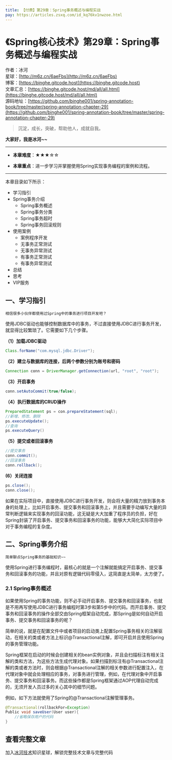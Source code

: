 ```yaml
---
title: 【付费】第29章：Spring事务概述与编程实战
pay: https://articles.zsxq.com/id_kq76kv1nwzoe.html
---
```


# 《Spring核心技术》第29章：Spring事务概述与编程实战

作者：冰河
<br/>星球：[http://m6z.cn/6aeFbs](http://m6z.cn/6aeFbs)
<br/>博客：[https://binghe.gitcode.host](https://binghe.gitcode.host)
<br/>文章汇总：[https://binghe.gitcode.host/md/all/all.html](https://binghe.gitcode.host/md/all/all.html)
<br/>源码地址：[https://github.com/binghe001/spring-annotation-book/tree/master/spring-annotation-chapter-29](https://github.com/binghe001/spring-annotation-book/tree/master/spring-annotation-chapter-29)

> 沉淀，成长，突破，帮助他人，成就自我。

**大家好，我是冰河~~**

------

* **本章难度**：★★★☆☆

* **本章重点**：进一步学习并掌握使用Spring实现事务编程的案例和流程。

------

本章目录如下所示：

* 学习指引
* Spring事务介绍
  * Spring事务概述
  * Spring事务分类
  * Spring事务超时
  * Spring事务回滚规则
* 使用案例
  * 案例程序开发
  * 无事务正常测试
  * 无事务异常测试
  * 有事务正常测试
  * 有事务异常测试
* 总结
* 思考
* VIP服务

## 一、学习指引

`相信很多小伙伴都使用过Spring中的事务进行项目开发吧？`

使用JDBC驱动也能够控制数据库中的事务，不过直接使用JDBC进行事务开发，就显得比较繁琐了。它需要如下几个步骤。

**（1）加载JDBC驱动**

```java
Class.forName("com.mysql.jdbc.Driver");
```

**（2）建立与数据库的连接，后两个参数分别为账号和密码**

```java
Connection conn = DriverManager.getConnection(url, "root", "root");
```

**（3）开启事务**

```java
conn.setAutoCommit(true/false);
```

**（4）执行数据库的CRUD操作**

```java
PreparedStatement ps = con.prepareStatement(sql); 
//新增、修改、删除
ps.executeUpdate();
//查询
ps.executeQuery()
```

**（5）提交或者回滚事务**

```java
//提交事务
conn.commit();
//回滚事务
conn.rollback();
```

**(6）关闭连接**

```java
ps.close();
conn.close();
```

如果在实际项目中，直接使用JDBC进行事务开发，则会将大量的精力放到事务本身的处理上，比如开启事务、提交事务和回滚事务上，并且需要手动编写大量的异常判断逻辑来实现事务的回滚功能，这无疑是大大加重了程序员的负担，好在Spring封装了开启事务、提交事务和回滚事务的功能，能够大大简化实际项目中对于事务编程的复杂度。

## 二、Spring事务介绍

`简单聊点Spring事务的基础知识~~`

使用Spring进行事务编程时，最核心的就是一个注解就能搞定开启事务、提交事务和回滚事务的功能，并且对原有逻辑代码零侵入，这简直是太简单，太方便了。

### 2.1 Spring事务概述

如果使用Spring的事务功能，则不必手动开启事务、提交事务和回滚事务，也就是不用再写使用JDBC进行事务编程时第3步和第5步中的代码。而开启事务、提交事务和回滚事务的操作全部交由Spring框架自动完成，那Spring是如何自动开启事务、提交事务和回滚事务的呢？

简单的说，就是在配置文件中或者项目的启动类上配置Spring事务相关的注解驱动，在相关的类或者方法上标识@Transactional注解，即可开启并且使用Spring的事务管理功能。

Spring框架在启动的时候会创建相关的bean实例对象，并且会扫描标注有相关注解的类和方法，为这些方法生成代理对象。如果扫描到标注有@Transactional注解的类或者方法时，则会根据@Transactional注解的相关参数进行配置注入，在代理对象中就会处理相应的事务，对事务进行管理，例如，在代理对象中开启事务、提交事务和回滚事务。而这些操作都是Spring框架通过AOP代理自动完成的，无须开发人员过多的关心其中的细节问题。

例如，如下方法就使用了Spring的@Transactional注解管理事务。

```java
@Transactional(rollbackFor=Exception)
Public void saveUser(User user){
	//省略保存用户的代码
}
```
## 查看完整文章

加入[冰河技术](http://m6z.cn/6aeFbs)知识星球，解锁完整技术文章与完整代码